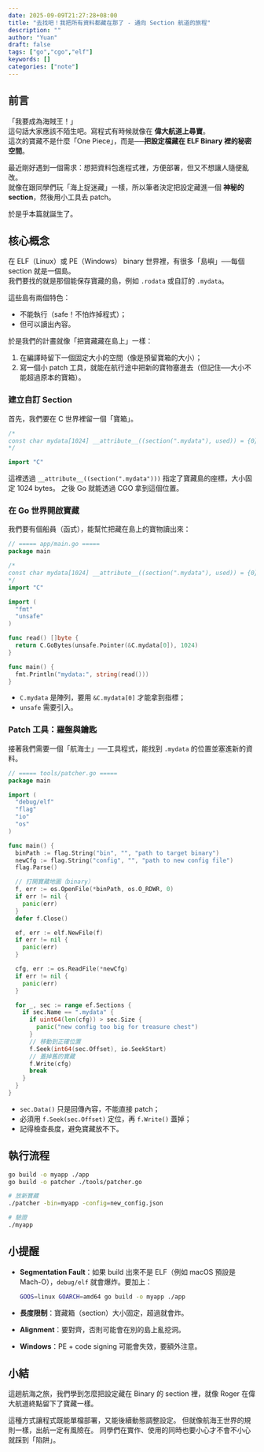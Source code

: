 ```yaml
---
date: 2025-09-09T21:27:28+08:00
title: "去找吧！我把所有資料都藏在那了 - 通向 Section 航道的旅程"
description: ""
author: "Yuan"
draft: false
tags: ["go","cgo","elf"]
keywords: []
categories: ["note"]
---
```


## 前言

「我要成為海賊王！」  
這句話大家應該不陌生吧。寫程式有時候就像在 **偉大航道上尋寶**。  
這次的寶藏不是什麼「One Piece」，而是──**把設定檔藏在 ELF Binary 裡的秘密空間**。  

最近剛好遇到一個需求：想把資料包進程式裡，方便部署，但又不想讓人隨便亂改。  
就像在跟同學們玩「海上捉迷藏」一樣，所以筆者決定把設定藏進一個 **神秘的 section**，然後用小工具去 patch。

於是乎本篇就誕生了。
<!--more-->

## 核心概念

在 ELF（Linux）或 PE（Windows） binary 世界裡，有很多「島嶼」──每個 section 就是一個島。  
我們要找的就是那個能保存寶藏的島，例如 `.rodata` 或自訂的 `.mydata`。  

這些島有兩個特色：  
- 不能執行（safe！不怕炸掉程式）；  
- 但可以讀出內容。  

於是我們的計畫就像「把寶藏藏在島上」一樣：

1. 在編譯時留下一個固定大小的空間（像是預留寶箱的大小）；  
2. 寫一個小 patch 工具，就能在航行途中把新的寶物塞進去（但記住──大小不能超過原本的寶箱）。  

### 建立自訂 Section

首先，我們要在 C 世界裡留一個「寶箱」。  

```go
/*
const char mydata[1024] __attribute__((section(".mydata"), used)) = {0};
*/

import "C"
````

這裡透過 `__attribute__((section(".mydata")))` 指定了寶藏島的座標，大小固定 1024 bytes。
之後 Go 就能透過 CGO 拿到這個位置。

### 在 Go 世界開啟寶藏

我們要有個船員（函式），能幫忙把藏在島上的寶物讀出來：

```go
// ===== app/main.go =====
package main

/*
const char mydata[1024] __attribute__((section(".mydata"), used)) = {0};
*/
import "C"

import (
  "fmt"
  "unsafe"
)

func read() []byte {
  return C.GoBytes(unsafe.Pointer(&C.mydata[0]), 1024)
}

func main() {
  fmt.Println("mydata:", string(read()))
}
```

* `C.mydata` 是陣列，要用 `&C.mydata[0]` 才能拿到指標；
* `unsafe` 需要引入。

### Patch 工具：羅盤與鑰匙

接著我們需要一個「航海士」──工具程式，能找到 `.mydata` 的位置並塞進新的資料。

```go
// ===== tools/patcher.go =====
package main

import (
  "debug/elf"
  "flag"
  "io"
  "os"
)

func main() {
  binPath := flag.String("bin", "", "path to target binary")
  newCfg := flag.String("config", "", "path to new config file")
  flag.Parse()

  // 打開寶藏地圖（binary）
  f, err := os.OpenFile(*binPath, os.O_RDWR, 0)
  if err != nil {
    panic(err)
  }
  defer f.Close()

  ef, err := elf.NewFile(f)
  if err != nil {
    panic(err)
  }

  cfg, err := os.ReadFile(*newCfg)
  if err != nil {
    panic(err)
  }

  for _, sec := range ef.Sections {
    if sec.Name == ".mydata" {
      if uint64(len(cfg)) > sec.Size {
        panic("new config too big for treasure chest")
      }
      // 移動到正確位置
      f.Seek(int64(sec.Offset), io.SeekStart)
      // 蓋掉舊的寶藏
      f.Write(cfg)
      break
    }
  }
}
```

* `sec.Data()` 只是回傳內容，不能直接 patch；
* 必須用 `f.Seek(sec.Offset)` 定位，再 `f.Write()` 蓋掉；
* 記得檢查長度，避免寶藏放不下。

## 執行流程

```bash
go build -o myapp ./app
go build -o patcher ./tools/patcher.go

# 放新寶藏
./patcher -bin=myapp -config=new_config.json

# 驗證
./myapp
```

## 小提醒

* **Segmentation Fault**：如果 build 出來不是 ELF（例如 macOS 預設是 Mach-O），`debug/elf` 就會爆炸。要加上：

  ```bash
  GOOS=linux GOARCH=amd64 go build -o myapp ./app
  ```
* **長度限制**：寶藏箱（section）大小固定，超過就會炸。
* **Alignment**：要對齊，否則可能會在別的島上亂挖洞。
* **Windows**：PE + code signing 可能會失效，要額外注意。

## 小結

這趟航海之旅，我們學到怎麼把設定藏在 Binary 的 section 裡，就像 Roger 在偉大航道終點留下了寶藏一樣。

這種方式讓程式既能單檔部署，又能後續動態調整設定。
但就像航海王世界的規則一樣，出航一定有風險在。
同學們在實作、使用的同時也要小心才不會不小心就踩到「陷阱」。